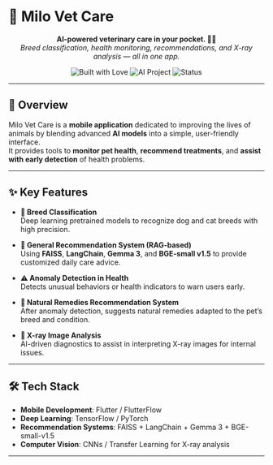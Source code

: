 # 🐾 Milo Vet Care

<p align="center">
  <b>AI-powered veterinary care in your pocket. 🐶🐱</b><br>
  <i>Breed classification, health monitoring, recommendations, and X-ray analysis — all in one app.</i>
</p>

<p align="center">
  <img alt="Built with Love" src="https://img.shields.io/badge/Built%20with-%E2%9D%A4-red">
  <img alt="AI Project" src="https://img.shields.io/badge/Powered%20by-AI%20%26%20Deep%20Learning-blueviolet">
  <img alt="Status" src="https://img.shields.io/badge/Status-Active-brightgreen">
</p>

---

## 📖 Overview

Milo Vet Care is a **mobile application** dedicated to improving the lives of animals by blending advanced **AI models** into a simple, user-friendly interface.  
It provides tools to **monitor pet health**, **recommend treatments**, and **assist with early detection** of health problems.

---

## ✨ Key Features

- **🐶 Breed Classification**  
  Deep learning pretrained models to recognize dog and cat breeds with high precision.

- **🧠 General Recommendation System (RAG-based)**  
  Using **FAISS**, **LangChain**, **Gemma 3**, and **BGE-small v1.5** to provide customized daily care advice.

- **⚠️ Anomaly Detection in Health**  
  Detects unusual behaviors or health indicators to warn users early.

- **🌿 Natural Remedies Recommendation System**  
  After anomaly detection, suggests natural remedies adapted to the pet’s breed and condition.

- **🩻 X-ray Image Analysis**  
  AI-driven diagnostics to assist in interpreting X-ray images for internal issues.

---

## 🛠️ Tech Stack

- **Mobile Development**: Flutter / FlutterFlow
- **Deep Learning**: TensorFlow / PyTorch
- **Recommendation Systems**: FAISS + LangChain + Gemma 3 + BGE-small-v1.5
- **Computer Vision**: CNNs / Transfer Learning for X-ray analysis

---

